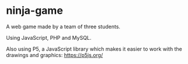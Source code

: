 # ninja-game
A web game made by a team of three students.

Using JavaScript, PHP and MySQL.

Also using P5, a JavaScript library which makes it easier to work with the drawings and graphics: https://p5js.org/
